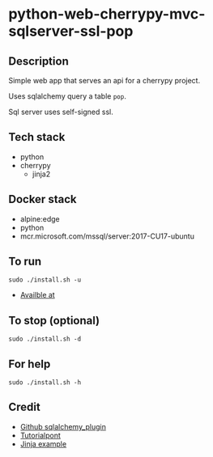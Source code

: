 # python-web-cherrypy-mvc-sqlserver-ssl-pop

## Description
Simple web app that serves an api
for a cherrypy project.

Uses sqlalchemy query a table `pop`.

Sql server uses self-signed ssl.

## Tech stack
- python
- cherrypy
  - jinja2

## Docker stack
- alpine:edge
- python
- mcr.microsoft.com/mssql/server:2017-CU17-ubuntu

## To run
`sudo ./install.sh -u`
- [Availble at](http://localhost)

## To stop (optional)
`sudo ./install.sh -d`

## For help
`sudo ./install.sh -h`

## Credit
- [Github sqlalchemy_plugin](https://github.com/ionrock/cherrypy-sqlalchemy/blob/master/example.py)
- [Tutorialpont](https://www.tutorialspoint.com/cherrypy/cherrypy_quick_guide.htm)
- [Jinja example](https://simpletutorials.com/c/cherrypy/anvjhz8q/mvc-with-cherrypy-and-jinja2)
